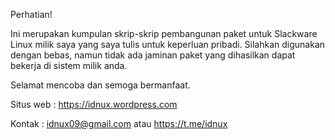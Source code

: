 Perhatian!

Ini merupakan kumpulan skrip-skrip pembangunan paket untuk Slackware Linux milik saya yang saya tulis untuk keperluan pribadi.
Silahkan digunakan dengan bebas, namun tidak ada jaminan paket yang dihasilkan dapat bekerja di sistem milik anda.

Selamat mencoba dan semoga bermanfaat.

Situs web : https://idnux.wordpress.com

Kontak : idnux09@gmail.com atau https://t.me/idnux
